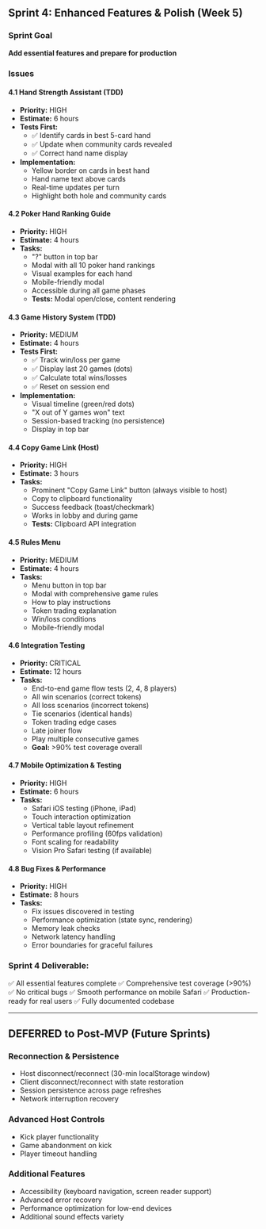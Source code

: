 ## Sprint 4: Enhanced Features & Polish (Week 5)

### Sprint Goal
**Add essential features and prepare for production**

### Issues

#### 4.1 Hand Strength Assistant (TDD)
- **Priority:** HIGH
- **Estimate:** 6 hours
- **Tests First:**
  - ✅ Identify cards in best 5-card hand
  - ✅ Update when community cards revealed
  - ✅ Correct hand name display
- **Implementation:**
  - Yellow border on cards in best hand
  - Hand name text above cards
  - Real-time updates per turn
  - Highlight both hole and community cards

#### 4.2 Poker Hand Ranking Guide
- **Priority:** HIGH
- **Estimate:** 4 hours
- **Tasks:**
  - "?" button in top bar
  - Modal with all 10 poker hand rankings
  - Visual examples for each hand
  - Mobile-friendly modal
  - Accessible during all game phases
  - **Tests:** Modal open/close, content rendering

#### 4.3 Game History System (TDD)
- **Priority:** MEDIUM
- **Estimate:** 4 hours
- **Tests First:**
  - ✅ Track win/loss per game
  - ✅ Display last 20 games (dots)
  - ✅ Calculate total wins/losses
  - ✅ Reset on session end
- **Implementation:**
  - Visual timeline (green/red dots)
  - "X out of Y games won" text
  - Session-based tracking (no persistence)
  - Display in top bar

#### 4.4 Copy Game Link (Host)
- **Priority:** HIGH
- **Estimate:** 3 hours
- **Tasks:**
  - Prominent "Copy Game Link" button (always visible to host)
  - Copy to clipboard functionality
  - Success feedback (toast/checkmark)
  - Works in lobby and during game
  - **Tests:** Clipboard API integration

#### 4.5 Rules Menu
- **Priority:** MEDIUM
- **Estimate:** 4 hours
- **Tasks:**
  - Menu button in top bar
  - Modal with comprehensive game rules
  - How to play instructions
  - Token trading explanation
  - Win/loss conditions
  - Mobile-friendly modal

#### 4.6 Integration Testing
- **Priority:** CRITICAL
- **Estimate:** 12 hours
- **Tasks:**
  - End-to-end game flow tests (2, 4, 8 players)
  - All win scenarios (correct tokens)
  - All loss scenarios (incorrect tokens)
  - Tie scenarios (identical hands)
  - Token trading edge cases
  - Late joiner flow
  - Play multiple consecutive games
  - **Goal:** >90% test coverage overall

#### 4.7 Mobile Optimization & Testing
- **Priority:** HIGH
- **Estimate:** 6 hours
- **Tasks:**
  - Safari iOS testing (iPhone, iPad)
  - Touch interaction optimization
  - Vertical table layout refinement
  - Performance profiling (60fps validation)
  - Font scaling for readability
  - Vision Pro Safari testing (if available)

#### 4.8 Bug Fixes & Performance
- **Priority:** HIGH
- **Estimate:** 8 hours
- **Tasks:**
  - Fix issues discovered in testing
  - Performance optimization (state sync, rendering)
  - Memory leak checks
  - Network latency handling
  - Error boundaries for graceful failures

### **Sprint 4 Deliverable:**
✅ All essential features complete
✅ Comprehensive test coverage (>90%)
✅ No critical bugs
✅ Smooth performance on mobile Safari
✅ Production-ready for real users
✅ Fully documented codebase

---

## DEFERRED to Post-MVP (Future Sprints)

### Reconnection & Persistence
- Host disconnect/reconnect (30-min localStorage window)
- Client disconnect/reconnect with state restoration
- Session persistence across page refreshes
- Network interruption recovery

### Advanced Host Controls
- Kick player functionality
- Game abandonment on kick
- Player timeout handling

### Additional Features
- Accessibility (keyboard navigation, screen reader support)
- Advanced error recovery
- Performance optimization for low-end devices
- Additional sound effects variety

